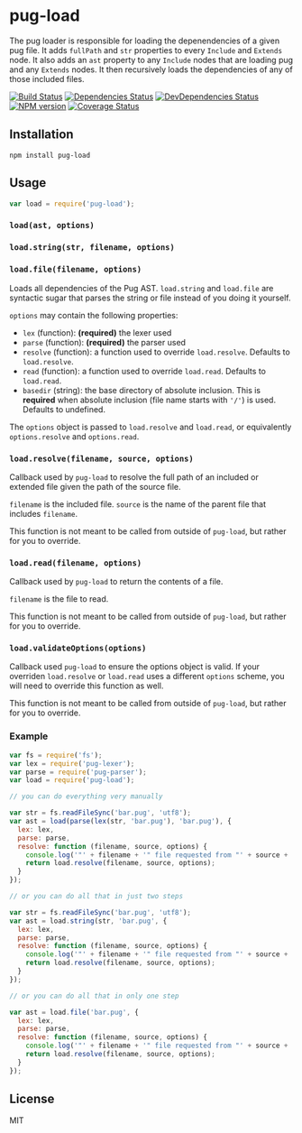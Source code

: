 # pug-load

The pug loader is responsible for loading the depenendencies of a given pug file.  It adds `fullPath` and `str` properties to every `Include` and `Extends` node.  It also adds an `ast` property to any `Include` nodes that are loading pug and any `Extends` nodes.  It then recursively loads the dependencies of any of those included files.

[![Build Status](https://img.shields.io/travis/pugjs/pug-load/master.svg)](https://travis-ci.org/pugjs/pug-load)
[![Dependencies Status](https://david-dm.org/pugjs/pug/status.svg?path=packages/pug-load)](https://david-dm.org/pugjs/pug?path=packages/pug-load)
[![DevDependencies Status](https://david-dm.org/pugjs/pug/dev-status.svg?path=packages/pug-load)](https://david-dm.org/pugjs/pug?path=packages/pug-load&type=dev)
[![NPM version](https://img.shields.io/npm/v/pug-load.svg)](https://www.npmjs.org/package/pug-load)
[![Coverage Status](https://img.shields.io/codecov/c/github/pugjs/pug-load.svg)](https://codecov.io/gh/pugjs/pug-load)

## Installation

    npm install pug-load

## Usage

```js
var load = require('pug-load');
```

### `load(ast, options)`
### `load.string(str, filename, options)`
### `load.file(filename, options)`

Loads all dependencies of the Pug AST. `load.string` and `load.file` are syntactic sugar that parses the string or file instead of you doing it yourself.

`options` may contain the following properties:

- `lex` (function): **(required)** the lexer used
- `parse` (function): **(required)** the parser used
- `resolve` (function): a function used to override `load.resolve`. Defaults to `load.resolve`.
- `read` (function): a function used to override `load.read`. Defaults to `load.read`.
- `basedir` (string): the base directory of absolute inclusion. This is **required** when absolute inclusion (file name starts with `'/'`) is used. Defaults to undefined.

The `options` object is passed to `load.resolve` and `load.read`, or equivalently `options.resolve` and `options.read`.

### `load.resolve(filename, source, options)`

Callback used by `pug-load` to resolve the full path of an included or extended file given the path of the source file.

`filename` is the included file. `source` is the name of the parent file that includes `filename`.

This function is not meant to be called from outside of `pug-load`, but rather for you to override.

### `load.read(filename, options)`

Callback used by `pug-load` to return the contents of a file.

`filename` is the file to read.

This function is not meant to be called from outside of `pug-load`, but rather for you to override.

### `load.validateOptions(options)`

Callback used `pug-load` to ensure the options object is valid. If your overriden `load.resolve` or `load.read` uses a different `options` scheme, you will need to override this function as well.

This function is not meant to be called from outside of `pug-load`, but rather for you to override.

### Example

```js
var fs = require('fs');
var lex = require('pug-lexer');
var parse = require('pug-parser');
var load = require('pug-load');

// you can do everything very manually

var str = fs.readFileSync('bar.pug', 'utf8');
var ast = load(parse(lex(str, 'bar.pug'), 'bar.pug'), {
  lex: lex,
  parse: parse,
  resolve: function (filename, source, options) {
    console.log('"' + filename + '" file requested from "' + source + '".');
    return load.resolve(filename, source, options);
  }
});

// or you can do all that in just two steps

var str = fs.readFileSync('bar.pug', 'utf8');
var ast = load.string(str, 'bar.pug', {
  lex: lex,
  parse: parse,
  resolve: function (filename, source, options) {
    console.log('"' + filename + '" file requested from "' + source + '".');
    return load.resolve(filename, source, options);
  }
});

// or you can do all that in only one step

var ast = load.file('bar.pug', {
  lex: lex,
  parse: parse,
  resolve: function (filename, source, options) {
    console.log('"' + filename + '" file requested from "' + source + '".');
    return load.resolve(filename, source, options);
  }
});
```

## License

  MIT
